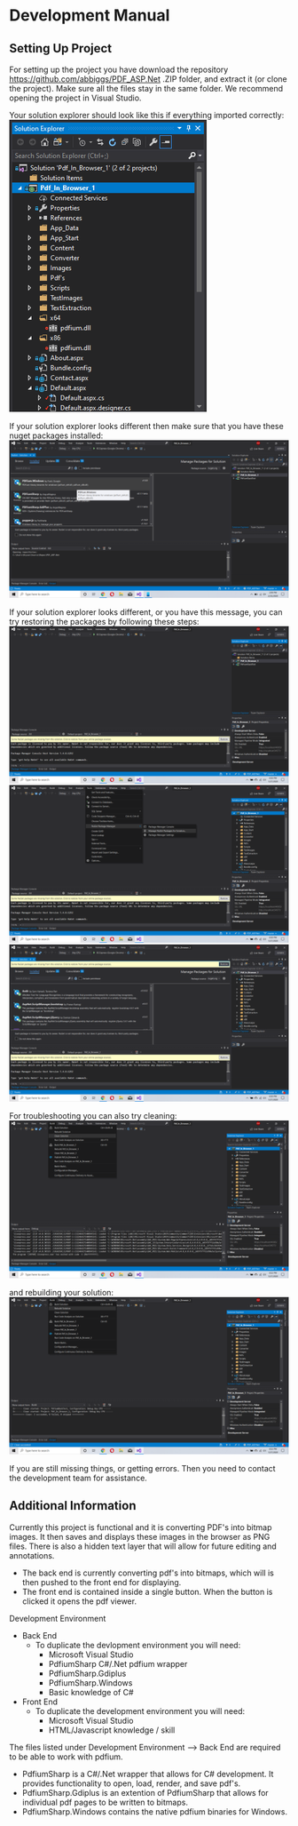# Development Manual 

## Setting Up Project

For setting up the project you have download the repository https://github.com/abbiggs/PDF_ASP.Net .ZIP folder, and extract it (or clone the project). Make sure all the files stay in the same folder. We recommend opening the project in Visual Studio.

Your solution explorer should look like this if everything imported correctly:
![Solution Explorer](https://github.com/Brysonleeward/PDF-In-Browser-Rendering/blob/master/Auxiliary%20Files/SolutionExplorer.png)

If your solution explorer looks different then make sure that you have these nuget packages installed:
![Nuget packages](https://github.com/Brysonleeward/PDF-In-Browser-Rendering/blob/master/Auxiliary%20Files/NugetPackages2.png)

If your solution explorer looks different, or you have this message, you can try restoring the packages by following these steps:
![Nuget packages](https://github.com/Brysonleeward/PDF-In-Browser-Rendering/blob/master/Auxiliary%20Files/RestorePackagesMessage.png)
![Nuget packages](https://github.com/Brysonleeward/PDF-In-Browser-Rendering/blob/master/Auxiliary%20Files/Restore%20Step2.png)
![Nuget packages](https://github.com/Brysonleeward/PDF-In-Browser-Rendering/blob/master/Auxiliary%20Files/ClickRestore.png)


For troubleshooting you can also try cleaning:
![Solution Explorer](https://github.com/Brysonleeward/PDF-In-Browser-Rendering/blob/master/Auxiliary%20Files/CleanSolution.png)

and rebuilding your solution:
![Solution Explorer](https://github.com/Brysonleeward/PDF-In-Browser-Rendering/blob/master/Auxiliary%20Files/RebuildSolution.png)

If you are still missing things, or getting errors. Then you need to contact the development team for assistance.

## Additional Information

Currently this project is functional and it is converting PDF's into bitmap images. It then saves and displays these images in the browser as PNG files. There is also a hidden text layer that will allow for future editing and annotations.
- The back end is currently converting pdf's into bitmaps,
  which will is then pushed to the front end for displaying. 
- The front end is contained inside a single button. When the button is clicked
  it opens the pdf viewer.
  
Development Environment
- Back End
  - To duplicate the devlopment environment you will need:
    - Microsoft Visual Studio
    - PdfiumSharp C#/.Net pdfium wrapper
    - PdfiumSharp.Gdiplus
    - PdfiumSharp.Windows
    - Basic knowledge of C#
- Front End
  - To duplicate the development environment you will need:
    - Microsoft Visual Studio
    - HTML/Javascript knowledge / skill

The files listed under Development Environment --> Back End are required to be able to work with pdfium.
- PdfiumSharp is a C#/.Net wrapper that allows for C# development. It provides functionality to open, load,
  render, and save pdf's.
- PdfiumSharp.Gdiplus is an extention of PdfiumSharp that allows for individual pdf pages to be written 
  to bitmaps.
- PdfiumSharp.Windows contains the native pdfium binaries for Windows.
